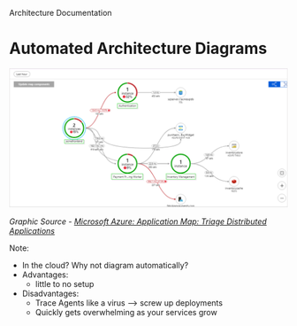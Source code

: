 Architecture Documentation

# Automated Architecture Diagrams

<img src="./images/app-insights/cloud-rolename.png" alt="Azure Application Insights" class="img-center img-with-src">

<cite>Graphic Source - [Microsoft Azure: Application Map: Triage Distributed Applications](https://docs.microsoft.com/en-us/azure/azure-monitor/app/app-map)</cite>

Note:
- In the cloud? Why not diagram automatically?
- Advantages:
	- little to no setup
- Disadvantages:
	- Trace Agents like a virus --> screw up deployments
	- Quickly gets overwhelming as your services grow
